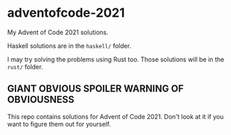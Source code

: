 # adventofcode-2021
My Advent of Code 2021 solutions.

Haskell solutions are in the `haskell/` folder.

I may try solving the problems using Rust too. Those solutions
will be in the `rust/` folder.

## GIANT OBVIOUS SPOILER WARNING OF OBVIOUSNESS

This repo contains solutions for Advent of Code 2021. Don't look at it
if you want to figure them out for yourself.
